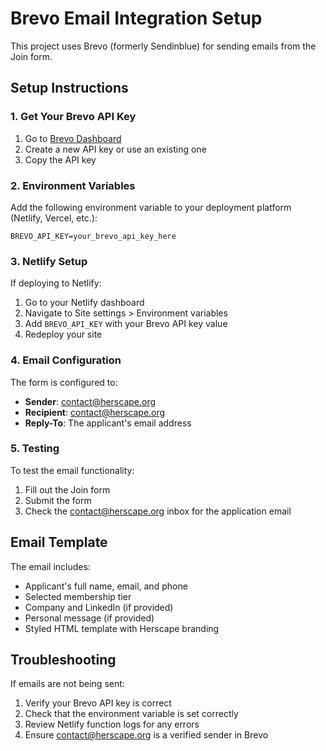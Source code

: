 # Brevo Email Integration Setup

This project uses Brevo (formerly Sendinblue) for sending emails from the Join form.

## Setup Instructions

### 1. Get Your Brevo API Key

1. Go to [Brevo Dashboard](https://app.brevo.com/settings/keys/api)
2. Create a new API key or use an existing one
3. Copy the API key

### 2. Environment Variables

Add the following environment variable to your deployment platform (Netlify, Vercel, etc.):

```
BREVO_API_KEY=your_brevo_api_key_here
```

### 3. Netlify Setup

If deploying to Netlify:

1. Go to your Netlify dashboard
2. Navigate to Site settings > Environment variables
3. Add `BREVO_API_KEY` with your Brevo API key value
4. Redeploy your site

### 4. Email Configuration

The form is configured to:
- **Sender**: contact@herscape.org
- **Recipient**: contact@herscape.org
- **Reply-To**: The applicant's email address

### 5. Testing

To test the email functionality:
1. Fill out the Join form
2. Submit the form
3. Check the contact@herscape.org inbox for the application email

## Email Template

The email includes:
- Applicant's full name, email, and phone
- Selected membership tier
- Company and LinkedIn (if provided)
- Personal message (if provided)
- Styled HTML template with Herscape branding

## Troubleshooting

If emails are not being sent:
1. Verify your Brevo API key is correct
2. Check that the environment variable is set correctly
3. Review Netlify function logs for any errors
4. Ensure contact@herscape.org is a verified sender in Brevo 